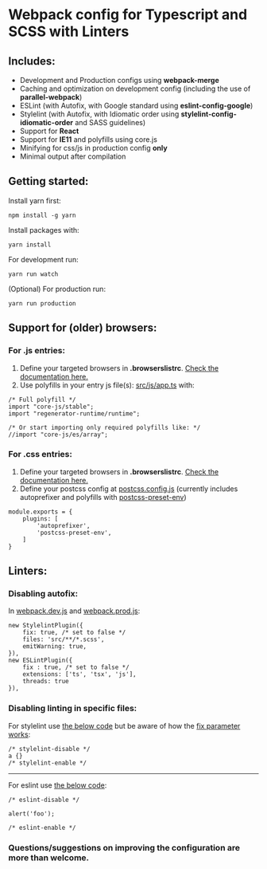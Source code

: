 # Webpack config for **Typescript** and **SCSS** with Linters
## **Includes:**
- Development and Production configs using **webpack-merge**
- Caching and optimization on development config (including the use of  **parallel-webpack**)
- ESLint (with Autofix, with Google standard using **eslint-config-google**)
- Stylelint (with Autofix, with Idiomatic order using **stylelint-config-idiomatic-order** and SASS guidelines)
- Support for **React**
- Support for **IE11** and polyfills using core.js
- Minifying for css/js in production config **only**
- Minimal output after compilation

## **Getting started:**
Install yarn first:
```
npm install -g yarn
```
Install packages with:
```
yarn install
```
For development run:
```
yarn run watch
```
(Optional) For production run:
```
yarn run production
```

## **Support for (older) browsers:**
### For .js entries:
1. Define your targeted browsers in **.browserslistrc**. [Check the documentation here.](https://github.com/browserslist/browserslist#full-list)
2. Use polyfills in your entry js file(s): [src/js/app.ts](src/js/app.ts) with:
```
/* Full polyfill */
import "core-js/stable";
import "regenerator-runtime/runtime";

/* Or start importing only required polyfills like: */
//import "core-js/es/array";
```
### For .css entries:
1. Define your targeted browsers in **.browserslistrc**. [Check the documentation here.](https://github.com/browserslist/browserslist#full-list)
2. Define your postcss config at [postcss.config.js](postcss.config.js) (currently includes autoprefixer and polyfills with [postcss-preset-env](https://github.com/csstools/postcss-preset-env#postcss-preset-env-))
```
module.exports = {
    plugins: [
		'autoprefixer',
		'postcss-preset-env',
    ]
}
```

## **Linters:**
### Disabling autofix:
In [webpack.dev.js](webpack.dev.js) and [webpack.prod.js](webpack.prod.js):
```
new StylelintPlugin({
	fix: true, /* set to false */
	files: 'src/**/*.scss',
	emitWarning: true,
}),
new ESLintPlugin({
	fix : true, /* set to false */
	extensions: ['ts', 'tsx', 'js'],
	threads: true
}),
```
### Disabling linting in specific files:
For stylelint use [the below code](https://stylelint.io/user-guide/ignore-code#within-files) but be aware of how the [fix parameter works](https://stylelint.io/user-guide/usage/options#fix):
```
/* stylelint-disable */
a {}
/* stylelint-enable */
```
---
For eslint use [the below code](https://eslint.org/docs/2.13.1/user-guide/configuring#disabling-rules-with-inline-comments):
```
/* eslint-disable */

alert('foo');

/* eslint-enable */
```

### Questions/suggestions on improving the configuration are more than welcome.
